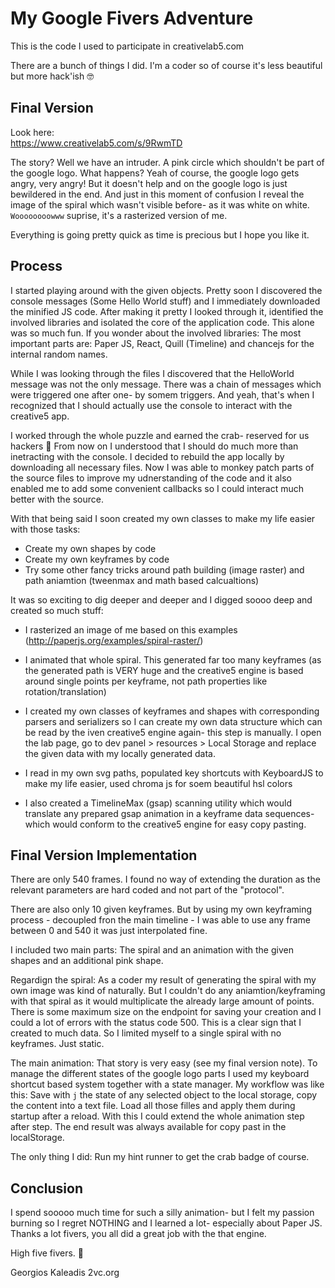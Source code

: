 # My Google Fivers Adventure
This is the code I used to participate in creativelab5.com

There are a bunch of things I did. I'm a coder so of course it's less beautiful but more hack'ish 🤓

## Final Version
Look here:  
https://www.creativelab5.com/s/9RwmTD

The story? Well we have an intruder. A pink circle which shouldn't be part of the google logo. What happens? Yeah of course, the google logo gets angry, very angry! But it doesn't help and on the google logo is just bewildered in the end. And just in this moment of confusion I reveal the image of the spiral which wasn't visible before- as it was white on white. `Woooooooowww` suprise, it's a rasterized version of me.

Everything is going pretty quick as time is precious but I hope you like it.

## Process
I started playing around with the given objects. Pretty soon I discovered the console 
messages (Some Hello World stuff) and I immediately downloaded the minified JS code. After making it pretty I looked through it, identified the involved libraries and isolated the core of the application code. This alone was so much fun. If you wonder about the involved libraries: The most important parts are: Paper JS, React, Quill (Timeline)  and chancejs for the internal random names.

While I was looking through the files I discovered that the HelloWorld message was not the only message. There was a chain of messages which were triggered one after one- by somem triggers. And yeah, that's when I recognized that I should actually use the console to interact with the creative5 app.

I worked through the whole puzzle and earned the crab- reserved for us hackers 👊 From now on I understood that I should do much more than inetracting with the console. I decided to rebuild the app locally by downloading all necessary files. Now I was able to monkey patch parts of the source files to improve my udnerstanding of the code and it also enabled me to add some convenient callbacks so I could interact much better with the source. 

With that being said I soon created my own classes to make my life easier with those tasks:
+ Create my own shapes by code
+ Create my own keyframes by code
+ Try some other fancy tricks around path building (image raster) and path aniamtion (tweenmax and math based calcualtions)

It was so exciting to dig deeper and deeper and I digged soooo deep and created so much stuff:
+ I rasterized an image of me based on this examples (http://paperjs.org/examples/spiral-raster/)
+ I animated that whole spiral. This generated far too many keyframes (as the generated path is VERY huge and the creative5 engine is based around single points per keyframe, not path properties like rotation/translation)

+  I created my own classes of keyframes and shapes with corresponding parsers and serializers so I can create my own data structure which can be read by the iven creative5 engine again- this step is manually. I open the lab page, go to dev panel > resources > Local Storage and replace the given data with my locally generated data.

+ I read in my own svg paths, populated key shortcuts with KeyboardJS to make my life easier, used chroma js for soem beautiful hsl colors

+ I also created a TimelineMax (gsap) scanning utility which would translate any prepared gsap animation in a keyframe data sequences- which would conform to the creative5 engine for easy copy pasting.

## Final Version Implementation
There are only 540 frames. I found no way of extending the duration as the relevant parameters are hard coded and not part of the "protocol".

There are also only 10 given keyframes. But by using my own keyframing process - decoupled fron the main timeline - I was able to use any frame between 0 and 540 it was just interpolated fine.

I included two main parts: 
The spiral and an animation with the given shapes and an additional pink shape.

Regardign the spiral:
As a coder my result of generating the spiral with my own image was kind of naturally. But I couldn't do any aniamtion/keyframing with that spiral as it would multiplicate the already large amount of points. There is some maximum size on the endpoint for saving your creation and I could a lot of errors with the status code 500. This is a clear sign that I created to much data. So I limited myself to a single spiral with no keyframes. Just static.

The main animation:
That story is very easy (see my final version note). To manage the different states
of the google logo parts I used my keyboard shortcut based system together with a state manager. My workflow was like this: Save with `j` the state of any selected object to the local storage, copy the content into a text file. Load all those filles and apply them during startup after a reload. With this I could extend the whole animation step after step. The end result was always available for copy past in the localStorage. 

The only thing I did: Run my hint runner to get the crab badge of course.

## Conclusion
I spend sooooo much time for such a silly animation- but I felt my passion burning so I regret NOTHING and I learned a lot- especially about Paper JS. Thanks a lot fivers, you all did a great job with the that engine. 


High five fivers. 🙌

Georgios Kaleadis
2vc.org
